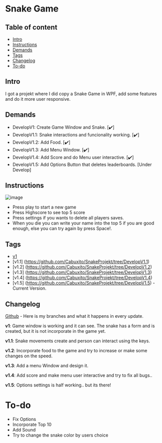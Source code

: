 
# Snake Game

## Table of content

* [Intro](#Intro)
* [Instructions](#Instructions)
* [Demands](#Demands)
* [Tags](#Tags)
* [Changelog](#Changelog)
* [To-do](#To-do)
  
## Intro
I got a projekt where I did copy a Snake Game in WPF, add some features and do it more user responsive.

## Demands 

<ul>
  <li> DevelopV1: Create Game Window and Snake. [✔️]</li> 
  <li> DevelopV1.1: Snake interactions and funcionality working. [✔️]</li> 
  <li> DevelopV1.2: Add Food. [✔️]</li>
  <li> DevelopV1.3: Add Menu Window. [✔️]</li>
  <li> DevelopV1.4: Add Score and do Menu user interactive. [✔️]</li>
  <li> DevelopV1.5: Add Options Button that deletes leaderboards. [Under Develop] </li> 
</ul>

## Instructions

![image](https://user-images.githubusercontent.com/89253662/189979140-662d1e63-4e6e-4680-96db-7cea5846ed02.png)

* Press play to start a new game 
* Press Highscore to see top 5 score
* Press settings if you wants to delete all players saves.
* When you die you can write your name into the top 5 if you are good enough, else you can try again by press Space!.

## Tags

* [v1](https://github.com/Cabuxito/SnakeProjekt/tree/DevelopV1)
* [v1.1] (https://github.com/Cabuxito/SnakeProjekt/tree/DevelopV1.1)
* [v1.2] (https://github.com/Cabuxito/SnakeProjekt/tree/DevelopV1.2)
* [v1.3] (https://github.com/Cabuxito/SnakeProjekt/tree/DevelopV1.3)
* [v1.4] (https://github.com/Cabuxito/SnakeProjekt/tree/DevelopV1.4)
* [v1.5] (https://github.com/Cabuxito/SnakeProjekt/tree/DevelopV1.5) - Current Version.

## Changelog

[Github](https://github.com/Cabuxito/SnakeProjekt/branches) - Here is my branches and what it happens in every update.

**v1**:
Game window is working and it can see.
The snake has a form and is created, but it is not incorporate in the game yet.

**v1.1**:
Snake movements create and person can interact using the keys.

**v1.2**: 
Incorporate food to the game and try to increase or make some changes on the speed.

**v1.3**:
Add a menu Window and design it.

**v1.4**:
Add score and make menu user interactive and try to fix all bugs..

**v1.5**:
Options settings is half working.. but its there!



# To-do
* Fix Options
* Incorporate Top 10
* Add Sound
* Try to change the snake color by users choice
